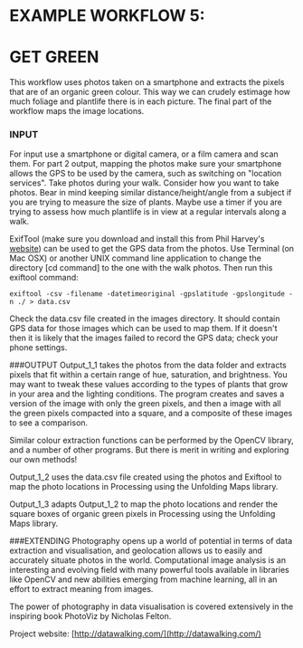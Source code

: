 # EXAMPLE WORKFLOW 5:
# GET GREEN
This workflow uses photos taken on a smartphone and extracts the pixels that are of an organic green colour. This way we can crudely estimage how much foliage and plantlife there is in each picture. The final part of the workflow maps the image locations.

### INPUT
For input use a smartphone or digital camera, or a film camera and scan them. For part 2 output, mapping the photos make sure your smartphone allows the GPS to be used by the camera, such as switching on "location services". Take photos during your walk. Consider how you want to take photos. Bear in mind keeping similar distance/height/angle from a subject if you are trying to measure the size of plants. Maybe use a timer if you are trying to assess how much plantlife is in view at a regular intervals along a walk.

ExifTool (make sure you download and install this from Phil Harvey's [website](https://www.sno.phy.queensu.ca/~phil/exiftool/)) can be used to get the GPS data from the photos. Use Terminal (on Mac OSX) or another UNIX command line application to change the directory [cd command] to the one with the walk photos. Then run this exiftool command:

```exiftool -csv -filename -datetimeoriginal -gpslatitude -gpslongitude -n ./ > data.csv```

Check the data.csv file created in the images directory. It should contain GPS data for those images which can be used to map them. If it doesn't then it is likely that the images failed to record the GPS data; check your phone settings.

###OUTPUT
Output_1_1 takes the photos from the data folder and extracts pixels that fit within a certain range of hue, saturation, and brightness. You may want to tweak these values according to the types of plants that grow in your area and the lighting conditions. The program creates and saves a version of the image with only the green pixels, and then a image with all the green pixels compacted into a square, and a composite of these images to see a comparison.

Similar colour extraction functions can be performed by the OpenCV library, and a number of other programs. But there is merit in writing and exploring our own methods!

Output_1_2 uses the data.csv file created using the photos and Exiftool to map the photo locations in Processing using the Unfolding Maps library.

Output_1_3 adapts Output_1_2 to map the photo locations and render the square boxes of organic green pixels in Processing using the Unfolding Maps library.

###EXTENDING
Photography opens up a world of potential in terms of data extraction and visualisation, and geolocation allows us to easily and accurately situate photos in the world. Computational image analysis is an interesting and evolving field with many powerful tools available in libraries like OpenCV and new abilities emerging from machine learning, all in an effort to extract meaning from images.

The power of photography in data visualisation is covered extensively in the inspiring book PhotoViz by Nicholas Felton.

Project website: [http://datawalking.com/](http://datawalking.com/)